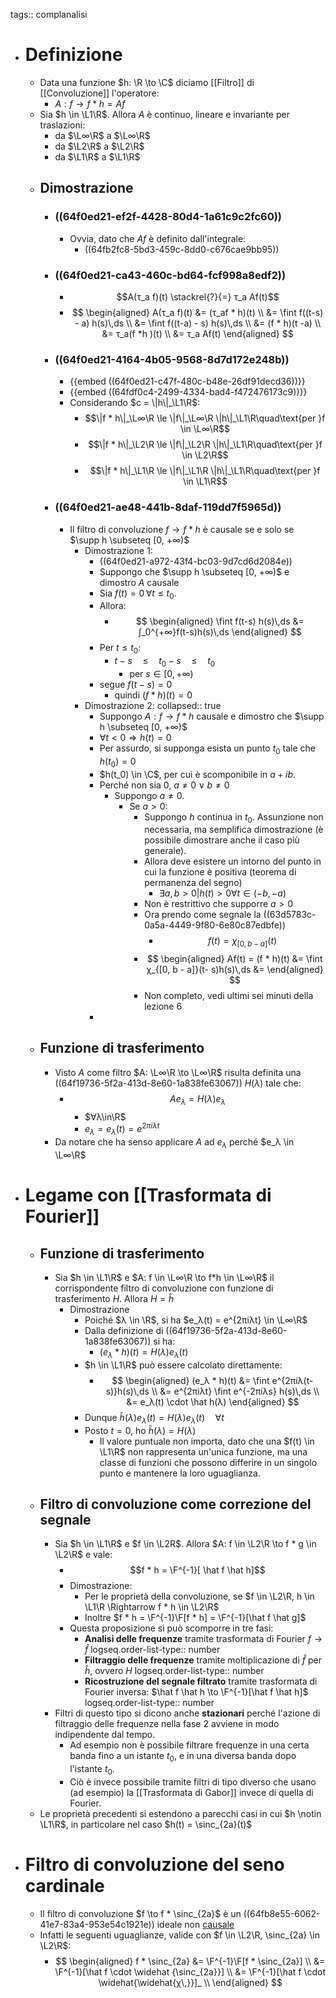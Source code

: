 tags:: complanalisi

- # Definizione
	- Data una funzione $h: \R \to \C$ diciamo [[Filtro]] di [[Convoluzione]] l'operatore:
		- $A : f \to f*h = Af$
	- Sia $h \in \L1\R$. Allora $A$ è continuo, lineare e invariante per traslazioni:
		- da $\L∞\R$ a $\L∞\R$
		- da $\L2\R$ a $\L2\R$
		- da $\L1\R$ a $\L1\R$
	- ## Dimostrazione
		- ### ((64f0ed21-ef2f-4428-80d4-1a61c9c2fc60))
			- Ovvia, dato che $Af$ è definito dall'integrale:
				- ((64fb2fc8-5bd3-459c-8dd0-c676cae9bb95))
		- ### ((64f0ed21-ca43-460c-bd64-fcf998a8edf2))
			- $$A(τ_a f)(t) \stackrel{?}{=} τ_a Af(t)$$
			- $$
			  \begin{aligned}
			  A(τ_a f)(t) &= (τ_af * h)(t) \\
			  &= \fint f((t-s) - a) h(s)\,ds \\
			  &= \fint f((t-a) - s) h(s)\,ds \\
			  &= (f * h)(t -a) \\
			  &= τ_a(f *h )(t) \\
			  &= τ_a Af(t)
			  \end{aligned}
			  $$
		- ### ((64f0ed21-4164-4b05-9568-8d7d172e248b))
			- {{embed ((64f0ed21-c47f-480c-b48e-26df91decd36))}}
			- {{embed ((64fdf0c4-2499-4334-bad4-f472476173c9))}}
			- Considerando $c = \|h\|_\L1\R$:
				- $$\|f * h\|_\L∞\R \le \|f\|_\L∞\R \|h\|_\L1\R\quad\text{per }f \in \L∞\R$$
				- $$\|f * h\|_\L2\R \le \|f\|_\L2\R \|h\|_\L1\R\quad\text{per }f \in \L2\R$$
				- $$\|f * h\|_\L1\R \le \|f\|_\L1\R \|h\|_\L1\R\quad\text{per }f \in \L1\R$$
		- ### ((64f0ed21-ae48-441b-8daf-119dd7f5965d))
			- Il filtro di convoluzione $f \to f * h$ è causale se e solo se $\supp h \subseteq [0, +∞)$
				- Dimostrazione 1:
					- ((64f0ed21-a972-43f4-bc03-9d7cd6d2084e))
					- Suppongo che $\supp h \subseteq [0, +∞)$ e dimostro $A$ causale
					- Sia $f(t) = 0 \,\forall t \le t_0$.
					- Allora:
						- $$
						  \begin{aligned}
						  \fint f(t-s) h(s)\,ds &= ∫_0^{+∞}f(t-s)h(s)\,ds
						  \end{aligned}
						  $$
					- Per $t \le t_0$:
						- $t - s \quad\le\quad t_0 - s \quad\le\quad t_0$
							- per $s \in [0, +∞)$
					- segue $f(t - s) = 0 \quad$
						- quindi $(f * h)(t) = 0$
				- Dimostrazione 2:
				  collapsed:: true
					- Suppongo $A: f \to f * h$ causale e dimostro che $\supp h \subseteq [0, +∞)$
					- $∀ t < 0 \Rightarrow h(t) = 0$
					- Per assurdo, si supponga esista un punto $t_0$ tale che $h(t_0) = 0$
					- $h(t_0) \in \C$, per cui è scomponibile in $a + ib$.
					- Perché non sia 0, $a \neq 0 \vee b \neq 0$
						- Suppongo $a \neq 0$.
							- Se $a > 0$:
								- Suppongo $h$ continua in $t_0$. Assunzione non necessaria, ma semplifica dimostrazione (è possibile dimostrare anche il caso più generale).
								- Allora deve esistere un intorno del punto in cui la funzione è positiva (teorema di permanenza del segno)
									- $\exists a, b > 0 | h(t) > 0 \forall t \in (-b, -a)$
								- Non è restrittivo che supporre $a > 0$
								- Ora prendo come segnale la ((63d5783c-0a5a-4449-9f80-6e80c87edbfe))
									- $$f(t) = χ_{[0, b - a]}(t)$$
								- $$
								  \begin{aligned}
								  Af(t) = (f * h)(t) &= \fint χ_{[0, b - a]}(t- s)h(s)\,ds
								  &= 
								  \end{aligned}
								  $$
								- Non completo, vedi ultimi sei minuti della lezione 6
					-
	- ## Funzione di trasferimento
		- Visto $A$ come filtro $A: \L∞\R \to \L∞\R$ risulta definita una ((64f19736-5f2a-413d-8e60-1a838fe63067)) $H(λ)$ tale che:
			- $$Ae_λ = H(λ)e_λ$$
				- $∀λ\in\R$
				- $e_λ = e_λ(t) = e^{2πiλt}$
		- Da notare che ha senso applicare $A$ ad $e_λ$ perché $e_λ \in \L∞\R$
- # Legame con [[Trasformata di Fourier]]
	- ## Funzione di trasferimento
		- Sia $h \in \L1\R$ e $A: f \in \L∞\R \to f*h \in \L∞\R$ il corrispondente filtro di convoluzione con funzione di trasferimento $H$. Allora $H = \hat h$
			- Dimostrazione
				- Poiché $λ \in \R$, si ha $e_λ(t) = e^{2πiλt} \in \L∞\R$
				- Dalla definizione di ((64f19736-5f2a-413d-8e60-1a838fe63067)) si ha:
					- $(e_λ * h)(t) = H(λ)e_λ(t)$
				- $h \in \L1\R$ può essere calcolato direttamente:
					- $$
					  \begin{aligned}
					  (e_λ * h)(t) &= \fint e^{2πiλ(t-s)}h(s)\,ds \\
					  &= e^{2πiλt} \fint e^{-2πiλs} h(s)\,ds \\
					  &= e_λ(t) \cdot \hat h(λ)
					  \end{aligned}
					  $$
				- Dunque $\hat h(λ) e_λ(t) = H(λ)e_λ(t)\quad ∀t$
				- Posto $t=0$, ho $\hat h(λ) = H(λ)$
					- Il valore puntuale non importa, dato che una $f(t) \in \L1\R$ non rappresenta un'unica funzione, ma una classe di funzioni che possono differire in un singolo punto e mantenere la loro uguaglianza.
	- ## Filtro di convoluzione come correzione del segnale
		- Sia $h \in \L1\R$ e $f \in \L2R$. Allora $A: f \in \L2\R \to f * g \in \L2\R$ e vale:
			- $$f * h = \F^{-1}[ \hat f \hat h]$$
			- Dimostrazione:
				- Per le proprietà della convoluzione, se $f \in \L2\R, h \in \L1\R \Rightarrow f * h \in \L2\R$
				- Inoltre $f * h = \F^{-1}\F[f * h] = \F^{-1}[\hat f \hat g]$
			- Questa proposizione si può scomporre in tre fasi:
				- **Analisi delle frequenze** tramite trasformata di Fourier $f \rightarrow \hat f$
				  logseq.order-list-type:: number
				- **Filtraggio delle frequenze** tramite moltiplicazione di $\hat f$ per $\hat h$, ovvero $H$
				  logseq.order-list-type:: number
				- **Ricostruzione del segnale filtrato** tramite trasformata di Fourier inversa: $\hat f \hat h \to \F^{-1}[\hat f \hat h]$
				  logseq.order-list-type:: number
		- Filtri di questo tipo si dicono anche **stazionari** perché  l'azione di filtraggio delle frequenze nella fase 2 avviene in modo indipendente dal tempo.
			- Ad esempio non è possibile filtrare frequenze in una certa banda fino a un istante $t_0$, e in una diversa banda dopo l'istante $t_0$.
			- Ciò è invece possibile tramite filtri di tipo diverso che usano (ad esempio) la [[Trasformata di Gabor]] invece di quella di Fourier.
	- Le proprietà precedenti si estendono a parecchi casi in cui $h \notin \L1\R$, in particolare nel caso $h(t) = \sinc_{2a}(t)$
- # Filtro di convoluzione del seno cardinale
	- Il filtro di convoluzione $f \to f * \sinc_{2a}$ è un ((64fb8e55-6062-41e7-83a4-953e54c1921e)) ideale non [causale](((64f0ed21-ae48-441b-8daf-119dd7f5965d)))
	- Infatti le seguenti uguaglianze, valide con $f \in \L2\R, \sinc_{2a} \in \L2\R$:
		- $$
		  \begin{aligned}
		  f * \sinc_{2a} &= \F^{-1}\F[f * \sinc_{2a}] \\
		  &= \F^{-1}[\hat f \cdot \widehat {\sinc_{2a}}] \\
		  &= \F^{-1}[\hat f \cdot \widehat{\widehat{χ\,}}]_ \\
		  \end{aligned}
		  $$